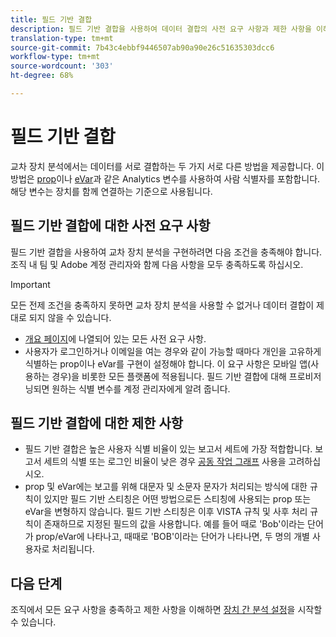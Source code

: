 ```yaml
---
title: 필드 기반 결합
description: 필드 기반 결합을 사용하여 데이터 결합의 사전 요구 사항과 제한 사항을 이해합니다.
translation-type: tm+mt
source-git-commit: 7b43c4ebbf9446507ab90a90e26c51635303dcc6
workflow-type: tm+mt
source-wordcount: '303'
ht-degree: 68%

---
```



# 필드 기반 결합

교차 장치 분석에서는 데이터를 서로 결합하는 두 가지 서로 다른 방법을 제공합니다. 이 방법은 [prop](/help/implement/vars/page-vars/prop.md)이나 [eVar](/help/implement/vars/page-vars/evar.md)과 같은 Analytics 변수를 사용하여 사람 식별자를 포함합니다. 해당 변수는 장치를 함께 연결하는 기준으로 사용됩니다.

## 필드 기반 결합에 대한 사전 요구 사항

필드 기반 결합을 사용하여 교차 장치 분석을 구현하려면 다음 조건을 충족해야 합니다. 조직 내 팀 및 Adobe 계정 관리자와 함께 다음 사항을 모두 충족하도록 하십시오.

>[!IMPORTANT]
>
>모든 전제 조건을 충족하지 못하면 교차 장치 분석을 사용할 수 없거나 데이터 결합이 제대로 되지 않을 수 있습니다.

* [개요 페이지](overview.md)에 나열되어 있는 모든 사전 요구 사항.
* 사용자가 로그인하거나 이메일을 여는 경우와 같이 가능할 때마다 개인을 고유하게 식별하는 prop이나 eVar를 구현이 설정해야 합니다. 이 요구 사항은 모바일 앱(사용하는 경우)을 비롯한 모든 플랫폼에 적용됩니다. 필드 기반 결합에 대해 프로비저닝되면 원하는 식별 변수를 계정 관리자에게 알려 줍니다.

## 필드 기반 결합에 대한 제한 사항

* 필드 기반 결합은 높은 사용자 식별 비율이 있는 보고서 세트에 가장 적합합니다. 보고서 세트의 식별 또는 로그인 비율이 낮은 경우 [공동 작업 그래프](device-graph.md) 사용을 고려하십시오.
* prop 및 eVar에는 보고를 위해 대문자 및 소문자 문자가 처리되는 방식에 대한 규칙이 있지만 필드 기반 스티칭은 어떤 방법으로든 스티칭에 사용되는 prop 또는 eVar을 변형하지 않습니다. 필드 기반 스티칭은 이후 VISTA 규칙 및 사후 처리 규칙이 존재하므로 지정된 필드의 값을 사용합니다. 예를 들어 때로 &#39;Bob&#39;이라는 단어가 prop/eVar에 나타나고, 때때로 &#39;BOB&#39;이라는 단어가 나타나면, 두 명의 개별 사용자로 처리됩니다.

## 다음 단계

조직에서 모든 요구 사항을 충족하고 제한 사항을 이해하면 [장치 간 분석 설정](setup.md)을 시작할 수 있습니다.
